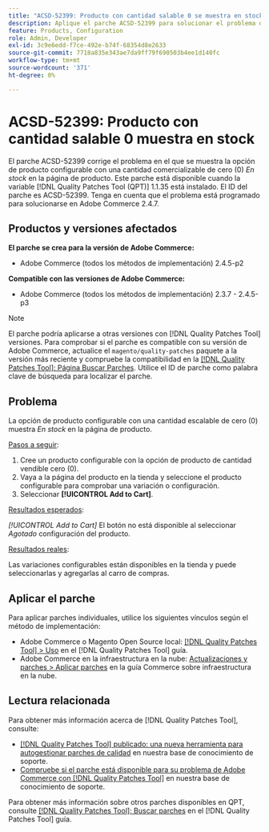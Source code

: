 ```yaml
---
title: "ACSD-52399: Producto con cantidad salable 0 se muestra en stock"
description: Aplique el parche ACSD-52399 para solucionar el problema de Adobe Commerce donde la opción de producto configurable con una cantidad escalable de 0 muestra *En stock* en la página del producto.
feature: Products, Configuration
role: Admin, Developer
exl-id: 3c9e6edd-f7ce-492e-b74f-68354d8e2633
source-git-commit: 7718a835e343ae7da9ff79f690503b4ee1d140fc
workflow-type: tm+mt
source-wordcount: '371'
ht-degree: 0%

---
```


# ACSD-52399: Producto con cantidad salable 0 muestra en stock

El parche ACSD-52399 corrige el problema en el que se muestra la opción de producto configurable con una cantidad comercializable de cero (0) *En stock* en la página de producto. Este parche está disponible cuando la variable [!DNL Quality Patches Tool (QPT)] 1.1.35 está instalado. El ID del parche es ACSD-52399. Tenga en cuenta que el problema está programado para solucionarse en Adobe Commerce 2.4.7.

## Productos y versiones afectados

**El parche se crea para la versión de Adobe Commerce:**

* Adobe Commerce (todos los métodos de implementación) 2.4.5-p2

**Compatible con las versiones de Adobe Commerce:**

* Adobe Commerce (todos los métodos de implementación) 2.3.7 - 2.4.5-p3

>[!NOTE]
>
>El parche podría aplicarse a otras versiones con [!DNL Quality Patches Tool] versiones. Para comprobar si el parche es compatible con su versión de Adobe Commerce, actualice el `magento/quality-patches` paquete a la versión más reciente y compruebe la compatibilidad en la [[!DNL Quality Patches Tool]: Página Buscar Parches](https://experienceleague.adobe.com/tools/commerce-quality-patches/index.html). Utilice el ID de parche como palabra clave de búsqueda para localizar el parche.

## Problema

La opción de producto configurable con una cantidad escalable de cero (0) muestra *En stock* en la página de producto.

<u>Pasos a seguir</u>:

1. Cree un producto configurable con la opción de producto de cantidad vendible cero (0).
1. Vaya a la página del producto en la tienda y seleccione el producto configurable para comprobar una variación o configuración.
1. Seleccionar **[!UICONTROL Add to Cart]**.

<u>Resultados esperados</u>:

*[!UICONTROL Add to Cart]* El botón no está disponible al seleccionar *Agotado* configuración del producto.

<u>Resultados reales</u>:

Las variaciones configurables están disponibles en la tienda y puede seleccionarlas y agregarlas al carro de compras.

## Aplicar el parche

Para aplicar parches individuales, utilice los siguientes vínculos según el método de implementación:

* Adobe Commerce o Magento Open Source local: [[!DNL Quality Patches Tool] > Uso](https://experienceleague.adobe.com/docs/commerce-operations/tools/quality-patches-tool/usage.html) en el [!DNL Quality Patches Tool] guía.
* Adobe Commerce en la infraestructura en la nube: [Actualizaciones y parches > Aplicar parches](https://experienceleague.adobe.com/docs/commerce-cloud-service/user-guide/develop/upgrade/apply-patches.html) en la guía Commerce sobre infraestructura en la nube.

## Lectura relacionada

Para obtener más información acerca de [!DNL Quality Patches Tool], consulte:

* [[!DNL Quality Patches Tool] publicado: una nueva herramienta para autogestionar parches de calidad](/help/announcements/adobe-commerce-announcements/magento-quality-patches-released-new-tool-to-self-serve-quality-patches.md) en nuestra base de conocimiento de soporte.
* [Compruebe si el parche está disponible para su problema de Adobe Commerce con [!DNL Quality Patches Tool]](/help/support-tools/patches-available-in-qpt-tool/check-patch-for-magento-issue-with-magento-quality-patches.md) en nuestra base de conocimiento de soporte.

Para obtener más información sobre otros parches disponibles en QPT, consulte [[!DNL Quality Patches Tool]: Buscar parches](https://experienceleague.adobe.com/tools/commerce-quality-patches/index.html) en el [!DNL Quality Patches Tool] guía.
